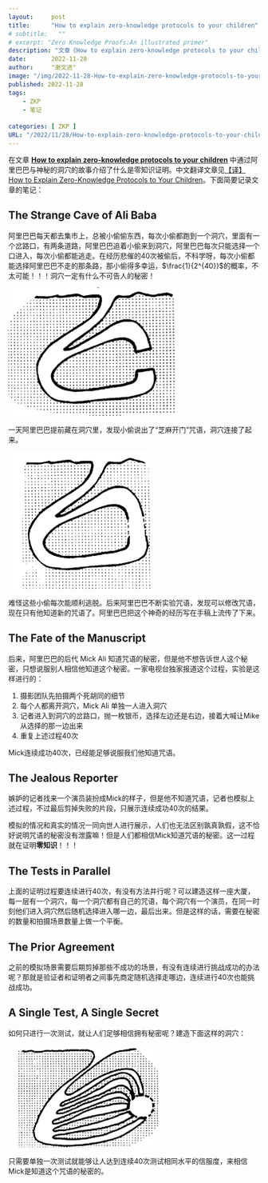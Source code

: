 ```yaml
---
layout:     post
title:      "How to explain zero-knowledge protocols to your children"
# subtitle:   ""
# excerpt: "Zero Knowledge Proofs:An illustrated primer"
description: "文章《How to explain zero-knowledge protocols to your children》的笔记，通过阿里巴巴与大盗的故事解释什么是零知识证明。"
date:       2022-11-28
author:     "谢文进"
image: "/img/2022-11-28-How-to-explain-zero-knowledge-protocols-to-your-children/background.jpg"
published: 2022-11-28
tags:
    - ZKP
    - 笔记 

categories: [ ZKP ]
URL: "/2022/11/28/How-to-explain-zero-knowledge-protocols-to-your-children/"
---
```


在文章 **[How to explain zero-knowledge protocols to your children](http://pages.cs.wisc.edu/~mkowalcz/628.pdf)** 中通过阿里巴巴与神秘的洞穴的故事介绍了什么是零知识证明。中文翻译文章见[【译】How to Explain Zero-Knowledge Protocols to Your Children](https://blog.dreamerryao.wiki/archives/%E8%AF%91howtoexplainzero-knowledgeprotocolstoyourchildren)。下面简要记录文章的笔记：

## The Strange Cave of Ali Baba

阿里巴巴每天都去集市上，总被小偷偷东西，每次小偷都跑到一个洞穴，里面有一个岔路口，有两条道路，阿里巴巴追着小偷来到洞穴，阿里巴巴每次只能选择一个口进入，每次小偷都能逃走。在经历悲催的40次被偷后，不科学呀，每次小偷都能选择阿里巴巴不走的那条路，那小偷得多幸运，$\frac{1}{2^{40}}$的概率，不太可能！！！洞穴一定有什么不可告人的秘密！

![Untitled](/img/2022-11-28-How-to-explain-zero-knowledge-protocols-to-your-children/Untitled.png)

一天阿里巴巴提前藏在洞穴里，发现小偷说出了“芝麻开门”咒语，洞穴连接了起来。

![Untitled](/img/2022-11-28-How-to-explain-zero-knowledge-protocols-to-your-children/Untitled%201.png)

难怪这些小偷每次能顺利逃脱。后来阿里巴巴不断实验咒语，发现可以修改咒语，现在只有他知道新的咒语了。阿里巴巴把这个神奇的经历写在手稿上流传了下来。

## The Fate of the Manuscript

后来，阿里巴巴的后代 Mick Ali 知道咒语的秘密，但是他不想告诉世人这个秘密，只想说服别人相信他知道这个秘密。一家电视台独家报道这个过程，实验是这样进行的：

1. 摄影团队先拍摄两个死胡同的细节
2. 每个人都离开洞穴，Mick Ali 单独一人进入洞穴
3. 记者进入到洞穴的岔路口，抛一枚银币，选择左边还是右边，接着大喊让Mike从选择的那一边出来
4. 重复上述过程40次

Mick连续成功40次，已经能足够说服我们他知道咒语。

## The Jealous Reporter

嫉妒的记者找来一个演员装扮成Mick的样子，但是他不知道咒语，记者也模拟上述过程，不过最后剪掉失败的片段，只展示连续成功40次的结果。

模拟的情况和真实的情况一同向世人进行展示，人们也无法区别孰真孰假，这不恰好说明咒语的秘密没有泄露嘛！但是人们都相信Mick知道咒语的秘密。这一过程就在证明**零知识**！！！

## The Tests in Parallel

上面的证明过程要连续进行40次，有没有方法并行呢？可以建造这样一座大厦，每一层有一个洞穴，每一个洞穴都有自己的咒语，每个洞穴有一个演员，在同一时刻他们进入洞穴然后随机选择进入哪一边，最后出来。但是这样的话，需要在秘密的数量和拍摄场景数量上做一个平衡。

## The Prior Agreement

之前的模拟场景需要后期剪掉那些不成功的场景，有没有连续进行挑战成功的办法呢？那就是验证者和证明者之间事先商定随机选择走哪边，连续进行40次也能挑战成功。

## A Single Test, A Single Secret

如何只进行一次测试，就让人们足够相信拥有秘密呢？建造下面这样的洞穴：

![Untitled](/img/2022-11-28-How-to-explain-zero-knowledge-protocols-to-your-children/Untitled%202.png)

只需要单独一次测试就能够让人达到连续40次测试相同水平的信服度，来相信Mick是知道这个咒语的秘密的。
